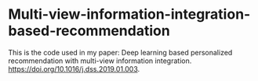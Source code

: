 # Multi-view-information-integration-based-recommendation
This is the code used in my paper: Deep learning based personalized recommendation with multi-view information integration. https://doi.org/10.1016/j.dss.2019.01.003. 
